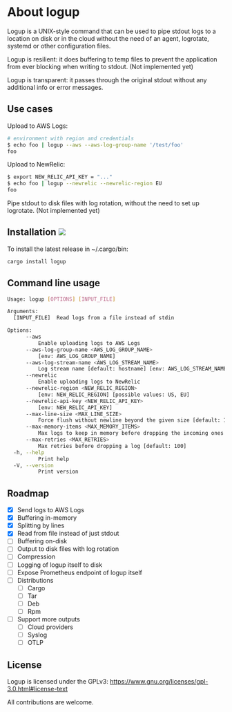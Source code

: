 # About logup

Logup is a UNIX-style command that can be used to pipe stdout logs to a location on disk or in the cloud without the need of an agent, logrotate, systemd or other configuration files.

Logup is resilient: it does buffering to temp files to prevent the application from ever blocking when writing to stdout. (Not implemented yet)

Logup is transparent: it passes through the original stdout without any additional info or error messages.

## Use cases

Upload to AWS Logs:

```bash
# environment with region and credentials
$ echo foo | logup --aws --aws-log-group-name '/test/foo'
foo
```

Upload to NewRelic:

```bash
$ export NEW_RELIC_API_KEY = "..."
$ echo foo | logup --newrelic --newrelic-region EU
foo
```

Pipe stdout to disk files with log rotation, without the need to set up logrotate. (Not implemented yet)

## Installation ![](https://github.com/lucabrunox/logup/actions/workflows/ci.yml/badge.svg)

To install the latest release in ~/.cargo/bin:

```bash
cargo install logup
```

## Command line usage

```bash
Usage: logup [OPTIONS] [INPUT_FILE]

Arguments:
  [INPUT_FILE]  Read logs from a file instead of stdin

Options:
      --aws
          Enable uploading logs to AWS Logs
      --aws-log-group-name <AWS_LOG_GROUP_NAME>
          [env: AWS_LOG_GROUP_NAME]
      --aws-log-stream-name <AWS_LOG_STREAM_NAME>
          Log stream name [default: hostname] [env: AWS_LOG_STREAM_NAME]
      --newrelic
          Enable uploading logs to NewRelic
      --newrelic-region <NEW_RELIC_REGION>
          [env: NEW_RELIC_REGION] [possible values: US, EU]
      --newrelic-api-key <NEW_RELIC_API_KEY>
          [env: NEW_RELIC_API_KEY]
      --max-line-size <MAX_LINE_SIZE>
          Force flush without newline beyond the given size [default: 1000000]
      --max-memory-items <MAX_MEMORY_ITEMS>
          Max logs to keep in memory before dropping the incoming ones [default: 1000]
      --max-retries <MAX_RETRIES>
          Max retries before dropping a log [default: 100]
  -h, --help
          Print help
  -V, --version
          Print version
```

## Roadmap

- [X] Send logs to AWS Logs
- [X] Buffering in-memory
- [X] Splitting by lines
- [X] Read from file instead of just stdout
- [ ] Buffering on-disk
- [ ] Output to disk files with log rotation
- [ ] Compression
- [ ] Logging of logup itself to disk
- [ ] Expose Prometheus endpoint of logup itself
- [ ] Distributions
  - [ ] Cargo
  - [ ] Tar
  - [ ] Deb
  - [ ] Rpm
- [ ] Support more outputs
  - [ ] Cloud providers
  - [ ] Syslog
  - [ ] OTLP

## License

Logup is licensed under the GPLv3: https://www.gnu.org/licenses/gpl-3.0.html#license-text

All contributions are welcome.
